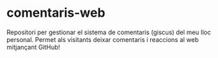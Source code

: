 # comentaris-web
Repositori per gestionar el sistema de comentaris (giscus) del meu lloc personal. Permet als visitants deixar comentaris i reaccions al web mitjançant GitHub!
